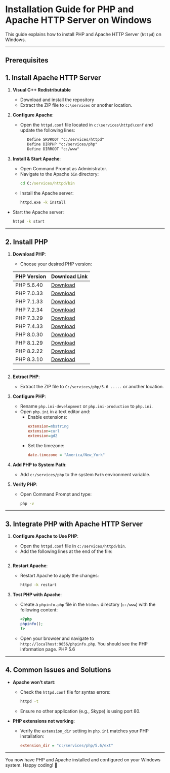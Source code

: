 # Installation Guide for PHP and Apache HTTP Server on Windows

This guide explains how to install PHP and Apache HTTP Server (`httpd`) on Windows.

---

## Prerequisites
## 1. Install Apache HTTP Server

1. **Visual C++ Redistributable**
   - Download and install the repository 
   - Extract the ZIP file to `c:\services` or another location.
2. **Configure Apache**:
   - Open the `httpd.conf` file located in `c:\services\httpd\conf` and update the following lines:
     ```apache
        Define SRVROOT "c:/services/httpd"
        Define DIRPHP "c:/services/php"
        Define DIRROOT "c:/www"
     ```

4. **Install & Start Apache**:
   - Open Command Prompt as Administrator.
   - Navigate to the Apache `bin` directory:
     ```cmd
     cd C:/services/httpd/bin
     ```
   - Install the Apache server:
     ```cmd
     httpd.exe -k install
     ```
  - Start the Apache server:
     ```cmd
     httpd -k start
     ```

---

## 2. Install PHP

1. **Download PHP**:
   - Choose your desired PHP version:

    | PHP Version | Download Link |
    |-------------|---------------|
    | PHP 5.6.40  | [Download](https://windows.php.net/downloads/releases/archives/php-5.6.40-Win32-VC11-x64.zip) |
    | PHP 7.0.33  | [Download](https://windows.php.net/downloads/releases/archives/php-7.0.33-Win32-VC14-x64.zip) |
    | PHP 7.1.33  | [Download](https://windows.php.net/downloads/releases/archives/php-7.1.33-Win32-VC14-x64.zip) |
    | PHP 7.2.34  | [Download](https://windows.php.net/downloads/releases/archives/php-7.2.34-Win32-VC15-x64.zip) |
    | PHP 7.3.29  | [Download](https://windows.php.net/downloads/releases/archives/php-7.3.29-Win32-VC15-x64.zip) |
    | PHP 7.4.33  | [Download](https://windows.php.net/downloads/releases/archives/php-7.4.33-Win32-vc15-x64.zip) |
    | PHP 8.0.30  | [Download](https://windows.php.net/downloads/releases/archives/php-8.0.30-Win32-vs16-x64.zip) |
    | PHP 8.1.29  | [Download](https://windows.php.net/downloads/releases/archives/php-8.1.29-Win32-vs16-x64.zip) |
    | PHP 8.2.22  | [Download](https://windows.php.net/downloads/releases/archives/php-8.2.22-Win32-vs16-x64.zip) |
    | PHP 8.3.10  | [Download](https://windows.php.net/downloads/releases/archives/php-8.3.10-Win32-vs16-x64.zip) |

    ---

2. **Extract PHP**:
   - Extract the ZIP file to `C:/services/php/5.6 .....` or another location.

3. **Configure PHP**:
   - Rename `php.ini-development` or `php.ini-production` to `php.ini`.
   - Open `php.ini` in a text editor and:
     - Enable extensions:
       ```ini
       extension=mbstring
       extension=curl
       extension=gd2
       ```
     - Set the timezone:
       ```ini
       date.timezone = "America/New_York"
       ```

4. **Add PHP to System Path**:
   - Add `c:/services/php` to the system `Path` environment variable.

5. **Verify PHP**:
   - Open Command Prompt and type:
     ```cmd
     php -v
     ```

---

## 3. Integrate PHP with Apache HTTP Server

1. **Configure Apache to Use PHP**:
   - Open the `httpd.conf` file in `c:/services/httpd/bin`.
   - Add the following lines at the end of the file:
     ```apache

     ```

2. **Restart Apache**:
   - Restart Apache to apply the changes:
     ```cmd
     httpd -k restart
     ```

3. **Test PHP with Apache**:
   - Create a `phpinfo.php` file in the `htdocs` directory (`c:/www`) with the following content:
     ```php
     <?php
     phpinfo();
     ?>
     ```
   - Open your browser and navigate to `http://localhost:9056/phpinfo.php`. You should see the PHP information page. PHP 5.6

---

## 4. Common Issues and Solutions

- **Apache won’t start**:
  - Check the `httpd.conf` file for syntax errors:
    ```cmd
    httpd -t
    ```
  - Ensure no other application (e.g., Skype) is using port 80.

- **PHP extensions not working**:
  - Verify the `extension_dir` setting in `php.ini` matches your PHP installation:
    ```ini
    extension_dir = "c:/services/php/5.6/ext"
    ```

---

You now have PHP and Apache installed and configured on your Windows system. Happy coding! 🎉